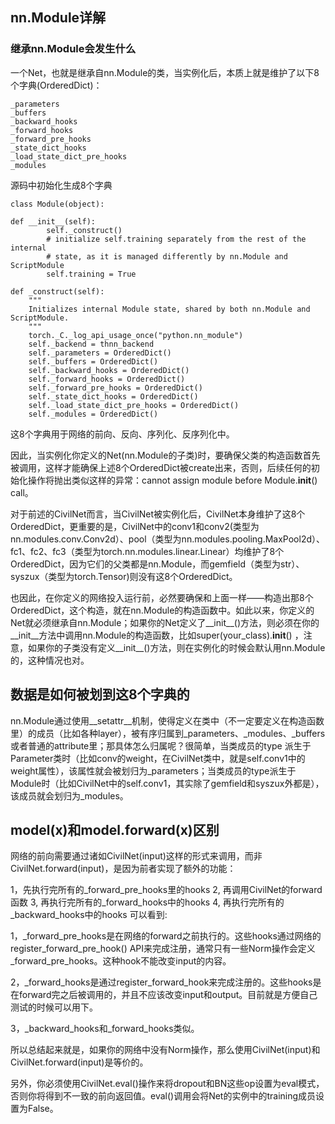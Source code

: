 ## nn.Module详解

### 继承nn.Module会发生什么

一个Net，也就是继承自nn.Module的类，当实例化后，本质上就是维护了以下8个字典(OrderedDict)：

	_parameters
	_buffers
	_backward_hooks
	_forward_hooks
	_forward_pre_hooks
	_state_dict_hooks
	_load_state_dict_pre_hooks
	_modules
	
源码中初始化生成8个字典

	class Module(object):
	
	def __init__(self):
	        self._construct()
	        # initialize self.training separately from the rest of the internal
	        # state, as it is managed differently by nn.Module and ScriptModule
	        self.training = True

    def _construct(self):
        """
        Initializes internal Module state, shared by both nn.Module and ScriptModule.
        """
        torch._C._log_api_usage_once("python.nn_module")
        self._backend = thnn_backend
        self._parameters = OrderedDict()
        self._buffers = OrderedDict()
        self._backward_hooks = OrderedDict()
        self._forward_hooks = OrderedDict()
        self._forward_pre_hooks = OrderedDict()
        self._state_dict_hooks = OrderedDict()
        self._load_state_dict_pre_hooks = OrderedDict()
        self._modules = OrderedDict()
        
   
这8个字典用于网络的前向、反向、序列化、反序列化中。

因此，当实例化你定义的Net(nn.Module的子类)时，要确保父类的构造函数首先被调用，这样才能确保上述8个OrderedDict被create出来，否则，后续任何的初始化操作将抛出类似这样的异常：cannot assign module before Module.__init__() call。

对于前述的CivilNet而言，当CivilNet被实例化后，CivilNet本身维护了这8个OrderedDict，更重要的是，CivilNet中的conv1和conv2(类型为nn.modules.conv.Conv2d）、pool（类型为nn.modules.pooling.MaxPool2d）、fc1、fc2、fc3（类型为torch.nn.modules.linear.Linear）均维护了8个OrderedDict，因为它们的父类都是nn.Module，而gemfield（类型为str）、syszux（类型为torch.Tensor)则没有这8个OrderedDict。

也因此，在你定义的网络投入运行前，必然要确保和上面一样——构造出那8个OrderedDict，这个构造，就在nn.Module的构造函数中。如此以来，你定义的Net就必须继承自nn.Module；如果你的Net定义了__init__()方法，则必须在你的__init__方法中调用nn.Module的构造函数，比如super(your_class).__init__() ，注意，如果你的子类没有定义__init__()方法，则在实例化的时候会默认用nn.Module的，这种情况也对。

## 数据是如何被划到这8个字典的


nn.Module通过使用__setattr__机制，使得定义在类中（不一定要定义在构造函数里）的成员（比如各种layer），被有序归属到_parameters、_modules、_buffers或者普通的attribute里；那具体怎么归属呢？很简单，当类成员的type 派生于Parameter类时（比如conv的weight，在CivilNet类中，就是self.conv1中的weight属性），该属性就会被划归为_parameters；当类成员的type派生于Module时（比如CivilNet中的self.conv1，其实除了gemfield和syszux外都是），该成员就会划归为_modules。

##  model(x)和model.forward(x)区别

网络的前向需要通过诸如CivilNet(input)这样的形式来调用，而非CivilNet.forward(input)，是因为前者实现了额外的功能：

1，先执行完所有的_forward_pre_hooks里的hooks
2, 再调用CivilNet的forward函数
3, 再执行完所有的_forward_hooks中的hooks
4, 再执行完所有的_backward_hooks中的hooks
可以看到:

1，_forward_pre_hooks是在网络的forward之前执行的。这些hooks通过网络的register_forward_pre_hook() API来完成注册，通常只有一些Norm操作会定义_forward_pre_hooks。这种hook不能改变input的内容。

2，_forward_hooks是通过register_forward_hook来完成注册的。这些hooks是在forward完之后被调用的，并且不应该改变input和output。目前就是方便自己测试的时候可以用下。

3，_backward_hooks和_forward_hooks类似。

所以总结起来就是，如果你的网络中没有Norm操作，那么使用CivilNet(input)和CivilNet.forward(input)是等价的。

另外，你必须使用CivilNet.eval()操作来将dropout和BN这些op设置为eval模式，否则你将得到不一致的前向返回值。eval()调用会将Net的实例中的training成员设置为False。